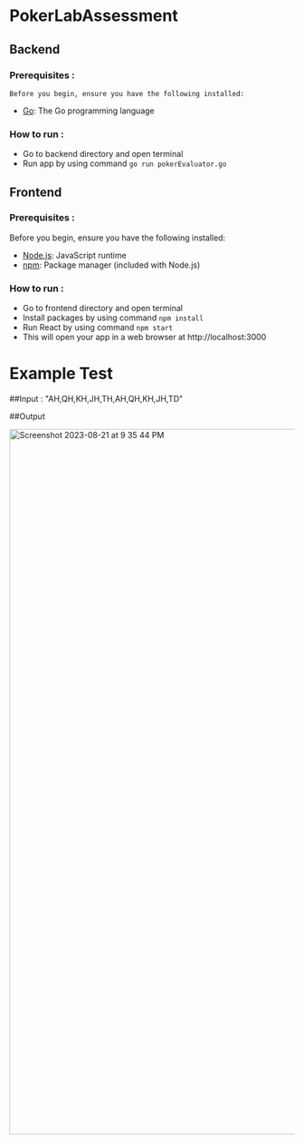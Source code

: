 # PokerLabAssessment

## Backend

### Prerequisites :
    Before you begin, ensure you have the following installed:
   - [Go](https://golang.org/dl/): The Go programming language
### How to run :
  - Go to backend directory and open terminal
  - Run app by using command ``` go run pokerEvaluator.go ```

## Frontend

### Prerequisites :
  Before you begin, ensure you have the following installed:

  - [Node.js](https://nodejs.org/): JavaScript runtime
  -  [npm](https://www.npmjs.com/): Package manager (included with Node.js)

### How to run : 
  - Go to frontend directory and open terminal
  - Install packages by using command ``` npm install ```
  - Run React by using command ``` npm start ```
  - This will open your app in a web browser at http://localhost:3000


# Example Test 
##Input : "AH,QH,KH,JH,TH,AH,QH,KH,JH,TD"


##Output


<img width="1244" alt="Screenshot 2023-08-21 at 9 35 44 PM" src="https://github.com/Chintan-maniDev/PokerLabAssessment/assets/142808040/a70ac006-fee8-4cd3-81a1-2129e686c70d">

